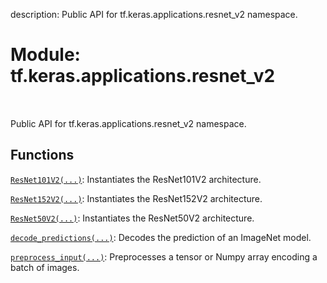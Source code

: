 description: Public API for tf.keras.applications.resnet_v2 namespace.

<div itemscope itemtype="http://developers.google.com/ReferenceObject">
<meta itemprop="name" content="tf.keras.applications.resnet_v2" />
<meta itemprop="path" content="Stable" />
</div>

# Module: tf.keras.applications.resnet_v2

<!-- Insert buttons and diff -->

<table class="tfo-notebook-buttons tfo-api nocontent" align="left">

</table>



Public API for tf.keras.applications.resnet_v2 namespace.



## Functions

[`ResNet101V2(...)`](../../../tf/keras/applications/resnet_v2/ResNet101V2.md): Instantiates the ResNet101V2 architecture.

[`ResNet152V2(...)`](../../../tf/keras/applications/resnet_v2/ResNet152V2.md): Instantiates the ResNet152V2 architecture.

[`ResNet50V2(...)`](../../../tf/keras/applications/resnet_v2/ResNet50V2.md): Instantiates the ResNet50V2 architecture.

[`decode_predictions(...)`](../../../tf/keras/applications/resnet_v2/decode_predictions.md): Decodes the prediction of an ImageNet model.

[`preprocess_input(...)`](../../../tf/keras/applications/resnet_v2/preprocess_input.md): Preprocesses a tensor or Numpy array encoding a batch of images.


